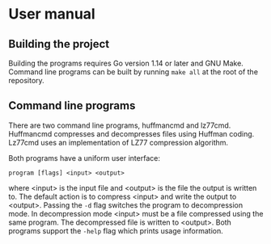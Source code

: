 # User manual

## Building the project

Building the programs requires Go version 1.14 or later and GNU Make. Command
line programs can be built by running `make all` at the root of the repository.

## Command line programs

There are two command line programs, huffmancmd and lz77cmd. Huffmancmd
compresses and decompresses files using Huffman coding. Lz77cmd uses an
implementation of LZ77 compression algorithm.

Both programs have a uniform user interface:
```
program [flags] <input> <output>
```
where \<input> is the input file and \<output> is the file the output is written
to. The default action is to compress \<input> and write the output to
\<output>. Passing the `-d` flag switches the program to decompression mode. In
decompression mode \<input> must be a file compressed using the same program.
The decompressed file is written to \<output>. Both programs support the `-help`
flag which prints usage information.
